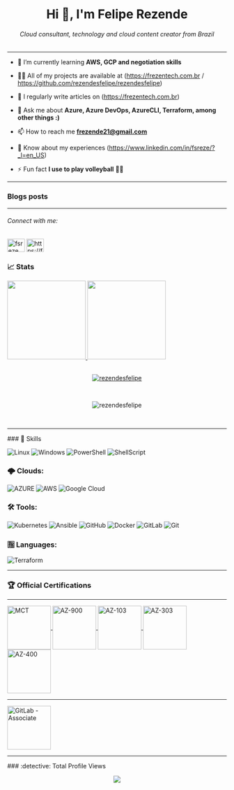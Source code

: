 <h1 align="center">Hi 👋, I'm Felipe Rezende</h1>
<h6 align="center">Cloud consultant, technology and cloud content creator from Brazil</h6>
<hr>

- 🌱 I’m currently learning **AWS, GCP and negotiation skills**

- 👨‍💻 All of my projects are available at (https://frezentech.com.br / https://github.com/rezendesfelipe/rezendesfelipe)

- 📝 I regularly write articles on (https://frezentech.com.br)

- 💬 Ask me about **Azure, Azure DevOps, AzureCLI, Terraform, among other things :)**

- 📫 How to reach me **frezende21@gmail.com**

- 📄 Know about my experiences (https://www.linkedin.com/in/fsreze/?_l=en_US)

- ⚡ Fun fact **I use to play volleyball** 🤷‍♂️
<hr>

### Blogs posts
<!-- BLOG-POST-LIST:START -->
<!-- BLOG-POST-LIST:END -->

<hr>

<h6 align="left">Connect with me:</h6>
<p align="left">
<a href="https://linkedin.com/in/fsreze" target="blank"><img align="center" src="https://raw.githubusercontent.com/rahuldkjain/github-profile-readme-generator/master/src/images/icons/Social/linked-in-alt.svg" alt="fsreze" height="30" width="40" /></a>
<a href="/https://frezentech.com.br" target="blank"><img align="center" src="https://raw.githubusercontent.com/rahuldkjain/github-profile-readme-generator/master/src/images/icons/Social/rss.svg" alt="https://frezentech.com.br" height="30" width="40" /></a>
</p>
 
### 📈 Stats

 <div>
  <a href="https://github.com/rezendesfelipe">
  <img height="180em" src="https://github-readme-stats.vercel.app/api?username=rezendesfelipe&show_icons=true&theme=dracula&include_all_commits=true&count_private=true"/>
  <img height="180em" src="https://github-readme-stats.vercel.app/api/top-langs/?username=rezendesfelipe&layout=compact&langs_count=7&theme=dracula"/>
</div> <br>
 
<p align="center"> <a href="https://github.com/ryo-ma/github-profile-trophy"><img src="https://github-profile-trophy.vercel.app/?username=rezendesfelipe" alt="rezendesfelipe" /></a> </p> <br>
	
<p align="center"><img align="center" src="https://github-readme-streak-stats.herokuapp.com/?user=rezendesfelipe&" alt="rezendesfelipe" /></p> <br>
 
<hr>
 ### 🚀 Skills

![Linux](https://img.shields.io/badge/-Linux-FCC624?style=for-the-badge&logo=linux&logoColor=000000) ![Windows](https://img.shields.io/badge/-Windows-204E87?style=for-the-badge&logo=windows&logoColor=3C93FF) ![PowerShell](https://img.shields.io/badge/-PowerShell-blue?style=for-the-badge&logo=powershell&logoColor=FFFFFF) ![ShellScript](https://img.shields.io/badge/-ShellScript-4EAA25?style=for-the-badge&logo=gnu%20bash&logoColor=FFFFFF)
 
### 🌩️ Clouds:
 ![AZURE](https://img.shields.io/badge/-Microsoft%20Azure-2C6CFB?style=for-the-badge&logo=MicrosoftAzure&logoColor=white) ![AWS](https://img.shields.io/badge/AWS-%23FF9900.svg?style=for-the-badge&logo=amazon-aws&logoColor=white) 	![Google Cloud](https://img.shields.io/badge/GoogleCloud-%234285F4.svg?style=for-the-badge&logo=google-cloud&logoColor=white)

### 🛠 Tools:
 ![Kubernetes](https://img.shields.io/badge/-Kubernetes-326CE5?style=for-the-badge&logo=kubernetes&logoColor=FFFFFF) ![Ansible](https://img.shields.io/badge/-Ansible-EE0000?style=for-the-badge&logo=ansible&logoColor=FFFFFF) ![GitHub](https://img.shields.io/badge/-GitHub-181717?style=for-the-badge&logo=GitHub&logoColor=FFFFFF) ![Docker](https://img.shields.io/badge/-Docker-2496ED?style=for-the-badge&logo=docker&logoColor=FFFFFF) ![GitLab](https://img.shields.io/badge/gitlab-%23181717.svg?style=for-the-badge&logo=gitlab&logoColor=white) ![Git](https://img.shields.io/badge/git-%23F05033.svg?style=for-the-badge&logo=git&logoColor=white)
 
### 🈯 Languages:
![Terraform](https://img.shields.io/badge/terraform-%235835CC.svg?style=for-the-badge&logo=terraform&logoColor=white)
 
<hr>

 ### :trophy:  Official Certifications
 
 <div style="display: inline_block">
 <hr>
<a href = "https://www.credly.com/badges/d80bef4c-af47-4c6b-af62-5ac5cb2aadc3" target="_blank">		
  <img align="center" alt="MCT" height="100" width="100" src="https://images.credly.com/size/340x340/images/c325c7c0-5fa6-4e59-be29-cd13c9417549/MCT-Microsoft_Certified_Trainer.png">
	</a>
<a href = "https://www.credly.com/badges/a4f16560-aa3d-44d1-a38c-0d027cd22ede" target="_blank">		
  <img align="center" alt="AZ-900" height="100" width="100" src="https://miro.medium.com/max/600/0*1CAzxuyWO_3vQ8sI.png">
	</a>
<a href = "https://www.credly.com/badges/39bc7593-140c-45cb-bb45-ad2b49341cdb" target="_blank">		
  <img align="center" alt="AZ-103" height="100" width="100" src="https://images.credly.com/size/340x340/images/35d18649-95c6-4c78-b07a-cfc1362318f3/azure-administrator-associate.png">
	</a>

<a href = "https://www.credly.com/badges/6bea5971-772e-4449-bf65-0af4d59a988d" target="_blank">		
  <img align="center" alt="AZ-303" height="100" width="100" src="https://images.credly.com/size/680x680/images/285339cc-675a-4b1a-bdd9-283868af2fc8/EXAM-Expert-AZ-303-600x600.png">
	</a>
  
  <a href = "https://www.credly.com/badges/2c0ac509-5c80-4e2b-b8bd-2467ab9ae467" target="_blank">		
  <img align="center" alt="AZ-400" height="100" width="100" src="https://images.credly.com/size/340x340/images/c3ab66f8-5d59-4afa-a6c2-0ba30a1989ca/CERT-Expert-DevOps-Engineer-600x600.png">
	</a>
<hr>	
  
</div>
<div style="display: inline_block">
 <a href = "https://gitlab.badgr.com/public/assertions/YF9fL900Q2uPSJPSj-PBMw?identity__email=rezendesfelipe@hotmail.com" target="_blank">		
  <img align="center" alt="GitLab - Associate" height="100" width="100" src="https://media.badgr.com/uploads/badges/assertion-YF9fL900Q2uPSJPSj-PBMw.png">
	</a>

 
<hr>	
  
</div>
 ### :detective: Total Profile Views  <br>
 <p align="center"> 
   <img alingn="center" src="https://profile-counter.glitch.me/rezendesfelipe/count.svg" />
 </p>

</p>
